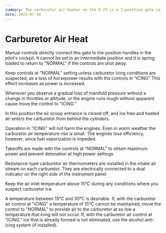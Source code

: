```yaml
---
summary: The carburetor air heater on the B-25 is a 2-position gate in the air induction system.
date: 2025-07-30
---
```


# Carburetor Air Heat

Manual controls directly connect this gate to the position handles in the pilot's cockpit. It cannot be set in an intermediate position and it is spring loaded to return to "NORMAL" if the controls are shot away.

Keep controls at "NORMAL" setting unless carburetor icing conditions are suspected, as a loss of horsepower results with the controls in "ICING" This effect increases as power is increased.

Whenever you observe a gradual loss of manifold pressure without a change in throttles or attitude, or the engine runs rough without apparent cause move the control to "ICING."

In this position the air scoop entrance is closed off, and ice free and heated air enters the carburetor from behind the cylinders.

Operation in "ICING" will not harm the engines. Even in warm weather the carburetor air temperature rise is small. The engines lose efficiency, however, since fuel vaporization is impeded.

Takeoffs are made with the controls at "NORMAL" to obtain maximum power and prevent detonation at high power settings.

Resistance-type carburetor air thermometers are installed in the intake air stream on each carburetor. They are electrically connected to a dual indicator on the right side of the instrument panel.

Keep the air inlet temperature above 15°C during any conditions where you suspect carburetor ice.

A temperature between 15°C and 30°C is desirable. If, with the carburetor air control at "ICING" a temperature of 15°C cannot be maintained, move the control to "NORMAL" to provide air to the carburetor at so low a temperature that icing will not occur. If, with the carburetor air control at "ICING," ice that is already formed is not eliminated, use the alcohol anti-icing system (if installed).